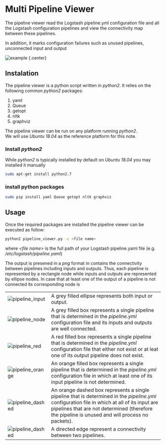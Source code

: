 # Multi Pipeline Viewer
The pipeline viewer read the Logstash pipeline.yml configuration file and all the Logstash configuration pipelines and view the connectivity map between these pipelines.

In addition, it marks configuration failures such as unused pipelines, unconnected input and output

![example](https://github.com/empow/logstash-parsers/blob/master/tools/pipeline_viewer.png)  {.center}


## Instalation
The pipeline viewer  is a python script written in *python2*.
It relies on the following common *python2* packages:

1. yaml 
2. Queue
3. getopt
4. nltk
5. graphviz

The pipeline viewer can be run on any platform running *python2*. <br>
We will use *Ubuntu 18.04* as the reference platform for this note.

### Install *python2*
While *python2* is typically installed by default on *Ubuntu 18.04* you may installed it manually

```sh
sudo apt-get install python2.7
```


### install python packages
```sh
sudo pip install yaml Queue getopt nltk graphviz
```

## Usage
Once the required packages are installed the pipeline viewer can be executed as follow:

```sh
python2 pipeline_viewer.py -c <file name>
```

where *<file name\>* is the full path of your Logstash pipeline.yaml file (e.g. */etc/logstash/pipeline.yaml*)

The output is presened in a *png* format in contains the connectivity between pipelines including inputs and outputs. Thus, each pipeline is represented by a rectangle node while inputs and outputs are represented by ellipse nodes. In case that at least one of the output of a pipeline is not connected its corresponding node is

|||
|-|-|
|![pipeline_input](https://github.com/empow/logstash-parsers/blob/master/tools/pipeline_input.png) | A grey filled ellipse represents both input or output. |
|![pipeline_node](https://github.com/empow/logstash-parsers/blob/master/tools/pipeline_node.png) | A grey filled box represents a single pipeline that is determined in the *pipeline.yml* configuration file and its inputs and outputs are well connected.|
|![pipeline_red](https://github.com/empow/logstash-parsers/blob/master/tools/pipeline_node_red.png) | A red filled box represents a single pipeline that is determined in the *pipeline.yml* configuration file that either not exist or at leat one of its output pipeline does not exist.|
|![pipeline_orange](https://github.com/empow/logstash-parsers/blob/master/tools/pipeline_node_orange.png) | An orange filled box represents a single pipeline that is determined in the *pipeline.yml* configuration file in which at least one of its input pipeline is not determined.|
|![pipeline_dashed](https://github.com/empow/logstash-parsers/blob/master/tools/pipeline_node_dashed.png) | An orange dashed box represents a single pipeline that is determined in the *pipeline.yml* configuration file in which at all of its input are pipelines that are not determined (therefore the pipeline is unused and will process no packets).|
|![pipeline_dashed](https://github.com/empow/logstash-parsers/blob/master/tools/pipeline_multi.png) | A directed edge represent a connectivity between two pipelines.|


